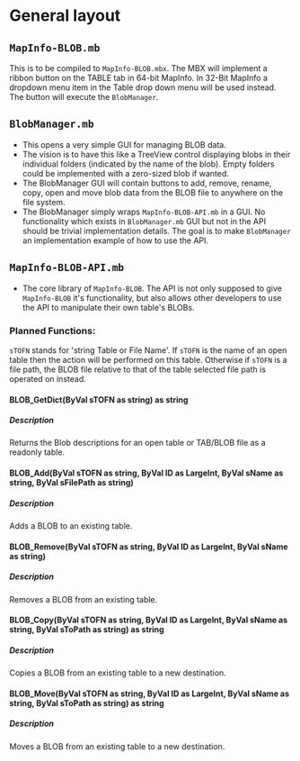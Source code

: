 # General layout

## `MapInfo-BLOB.mb`

This is to be compiled to `MapInfo-BLOB.mbx`. The MBX will implement a ribbon button on the TABLE tab in 64-bit MapInfo. In 32-Bit MapInfo a dropdown menu item in the Table drop down menu will be used instead. The button will execute the `BlobManager`.

## `BlobManager.mb`

* This opens a very simple GUI for managing BLOB data.
* The vision is to have this like a TreeView control displaying blobs in their individual folders (indicated by the name of the blob). Empty folders could be implemented with a zero-sized blob if wanted.
* The BlobManager GUI will contain buttons to add, remove, rename, copy, open and move blob data from the BLOB file to anywhere on the file system.
* The BlobManager simply wraps `MapInfo-BLOB-API.mb` in a GUI. No functionality which exists in `BlobManager.mb` GUI but not in the API should be trivial implementation details. The goal is to make `BlobManager` an implementation example of how to use the API.

## `MapInfo-BLOB-API.mb`

* The core library of `MapInfo-BLOB`. The API is not only supposed to give `MapInfo-BLOB` it's functionality, but also allows other developers to use the API to manipulate their own table's BLOBs.

### Planned Functions:

`sTOFN` stands for 'string Table or File Name'. If `sTOFN` is the name of an open table then the action will be performed on this table. Otherwise if `sTOFN` is a file path, the BLOB file relative to that of the table selected file path is operated on instead.

#### BLOB_GetDict(ByVal sTOFN as string) as string

##### Description

Returns the Blob descriptions for an open table or TAB/BLOB file as a readonly table.

#### BLOB_Add(ByVal sTOFN as string, ByVal ID as LargeInt, ByVal sName as string, ByVal sFilePath as string)

##### Description

Adds a BLOB to an existing table.

#### BLOB_Remove(ByVal sTOFN as string, ByVal ID as LargeInt, ByVal sName as string)

##### Description

Removes a BLOB from an existing table.

#### BLOB_Copy(ByVal sTOFN as string, ByVal ID as LargeInt, ByVal sName as string, ByVal sToPath as string) as string

##### Description

Copies a BLOB from an existing table to a new destination.

#### BLOB_Move(ByVal sTOFN as string, ByVal ID as LargeInt, ByVal sName as string, ByVal sToPath as string) as string

##### Description

Moves a BLOB from an existing table to a new destination.
